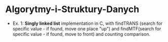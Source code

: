 # Algorytmy-i-Struktury-Danych
- Ex. 1: __Singly linked list__ implementation in C, with findTRANS (search for specific value - if found, move one place "up") and findMTF(search for specific value - if found, move to front) and counting comparison.
